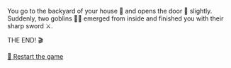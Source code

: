 You go to the backyard of your house 🏡 and opens the door 🚪 slightly. Suddenly, two goblins 👺👺 emerged from inside and finished you with their sharp sword ⚔️.

THE END! 🎬

[🔄 Restart the game](../begin-journey.md)